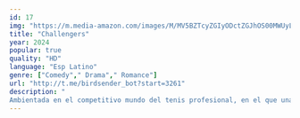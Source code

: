 ```yaml
---
id: 17
img: "https://m.media-amazon.com/images/M/MV5BZTcyZGIyODctZGJhOS00MWUyLWI5ZWEtMjg4YzhkMDczMDBhXkEyXkFqcGc@._V1_SX300.jpg"
title: "Challengers"
year: 2024
popular: true
quality: "HD"
language: "Esp Latino"
genre: ["Comedy"," Drama"," Romance"]
url: "http://t.me/birdsender_bot?start=3261"
description: "
Ambientada en el competitivo mundo del tenis profesional, en el que una exjugadora convertida en entrenadora, Tashi, ha conseguido transformar a su marido Art en campeón de varios torneos del Grand Slam. Tras una racha de derrotas, Tashi le inscribe en un torneo 'Challenger' -el torneo profesional de menor nivel-, en el que se reencuentra con Patrick, su antiguo mejor amigo y exnovio de Tashi."
---
```

